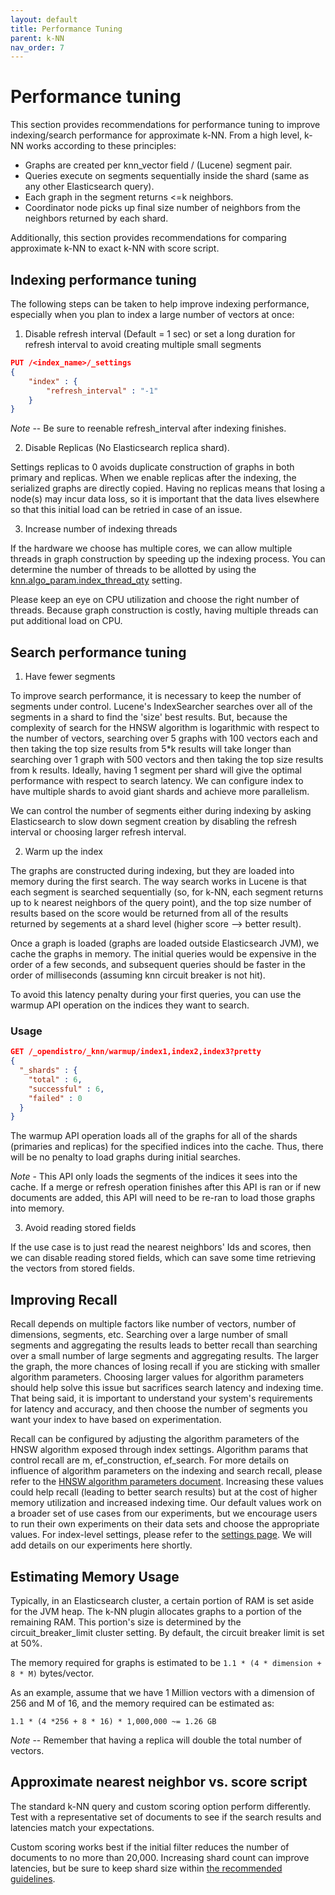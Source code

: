 ```yaml
---
layout: default
title: Performance Tuning
parent: k-NN
nav_order: 7
---
```


# Performance tuning

This section provides recommendations for performance tuning to improve indexing/search performance for approximate k-NN. From a high level, k-NN works according to these principles:
* Graphs are created per knn_vector field / (Lucene) segment pair.
* Queries execute on segments sequentially inside the shard (same as any other Elasticsearch query).
* Each graph in the segment returns <=k neighbors.
* Coordinator node picks up final size number of neighbors from the neighbors returned by each shard.

Additionally, this section provides recommendations for comparing approximate k-NN to exact k-NN with score script.

## Indexing performance tuning

The following steps can be taken to help improve indexing performance, especially when you plan to index a large number of vectors at once:
1. Disable refresh interval (Default = 1 sec) or set a long duration for refresh interval to avoid creating multiple small segments

```json
PUT /<index_name>/_settings
{
    "index" : {
        "refresh_interval" : "-1"
    }
}
```
*Note* -- Be sure to reenable refresh_interval after indexing finishes.

2. Disable Replicas (No Elasticsearch replica shard).

Settings replicas to 0 avoids duplicate construction of graphs in both primary and replicas. When we enable replicas after the indexing, the serialized graphs are directly copied. Having no replicas means that losing a node(s) may incur data loss, so it is important that the data lives elsewhere so that this initial load can be retried in case of an issue.

3. Increase number of indexing threads

If the hardware we choose has multiple cores, we can allow multiple threads in graph construction by speeding up the indexing process. You can determine the number of threads to be allotted by using the [knn.algo_param.index_thread_qty](../settings/#Cluster-settings) setting.

Please keep an eye on CPU utilization and choose the right number of threads. Because graph construction is costly, having multiple threads can put additional load on CPU.

## Search performance tuning

1. Have fewer segments

To improve search performance, it is necessary to keep the number of segments under control. Lucene's IndexSearcher searches over all of the segments in a shard to find the 'size' best results. But, because the complexity of search for the HNSW algorithm is logarithmic with respect to the number of vectors, searching over 5 graphs with 100 vectors each and then taking the top size results from 5*k results will take longer than searching over 1 graph with 500 vectors and then taking the top size results from k results. Ideally, having 1 segment per shard will give the optimal performance with respect to search latency. We can configure index to have multiple shards to avoid giant shards and achieve more parallelism.

We can control the number of segments either during indexing by asking Elasticsearch to slow down segment creation by disabling the refresh interval or choosing larger refresh interval.

2. Warm up the index

The graphs are constructed during indexing, but they are loaded into memory during the first search. The way search works in Lucene is that each segment is searched sequentially (so, for k-NN, each segment returns up to k nearest neighbors of the query point), and the top size number of results based on the score would be returned from all of the results returned by segements at a shard level (higher score --> better result).

Once a graph is loaded (graphs are loaded outside Elasticsearch JVM), we cache the graphs in memory. The initial queries would be expensive in the order of a few seconds, and subsequent queries should be faster in the order of milliseconds (assuming knn circuit breaker is not hit).

To avoid this latency penalty during your first queries, you can use the warmup API operation on the indices they want to search.

### Usage

```json
GET /_opendistro/_knn/warmup/index1,index2,index3?pretty
{
  "_shards" : {
    "total" : 6,
    "successful" : 6,
    "failed" : 0
  }
}
```

The warmup API operation loads all of the graphs for all of the shards (primaries and replicas) for the specified indices into the cache. Thus, there will be no penalty to load graphs during initial searches.

*Note* - This API only loads the segments of the indices it sees into the cache. If a merge or refresh operation finishes after this API is ran or if new documents are added, this API will need to be re-ran to load those graphs into memory.

3. Avoid reading stored fields

If the use case is to just read the nearest neighbors' Ids and scores, then we can disable reading stored fields, which can save some time retrieving the vectors from stored fields.

## Improving Recall

Recall depends on multiple factors like number of vectors, number of dimensions, segments, etc. Searching over a large number of small segments and aggregating the results leads to better recall than searching over a small number of large segments and aggregating results. The larger the graph, the more chances of losing recall if you are sticking with smaller algorithm parameters. Choosing larger values for algorithm parameters should help solve this issue but sacrifices search latency and indexing time. That being said, it is important to understand your system's requirements for latency and accuracy, and then choose the number of segments you want your index to have based on experimentation.

Recall can be configured by adjusting the algorithm parameters of the HNSW algorithm exposed through index settings. Algorithm params that control recall are m, ef_construction, ef_search. For more details on influence of algorithm parameters on the indexing and search recall, please refer to the [HNSW algorithm parameters document](https://github.com/nmslib/hnswlib/blob/master/ALGO_PARAMS.md). Increasing these values could help recall (leading to better search results) but at the cost of higher memory utilization and increased indexing time. Our default values work on a broader set of use cases from our experiments, but we encourage users to run their own experiments on their data sets and choose the appropriate values. For index-level settings, please refer to the [settings page](../settings#index-settings). We will add details on our experiments here shortly.

## Estimating Memory Usage
Typically, in an Elasticsearch cluster, a certain portion of RAM is set aside for the JVM heap. The k-NN plugin allocates graphs to a portion of the remaining RAM. This portion's size is determined by the circuit_breaker_limit cluster setting. By default, the circuit breaker limit is set at 50%.

The memory required for graphs is estimated to be `1.1 * (4 * dimension + 8 * M)` bytes/vector.

As an example, assume that we have 1 Million vectors with a dimension of 256 and M of 16, and the memory required can be estimated as:

```
1.1 * (4 *256 + 8 * 16) * 1,000,000 ~= 1.26 GB
```

*Note* -- Remember that having a replica will double the total number of vectors.

## Approximate nearest neighbor vs. score script

The standard k-NN query and custom scoring option perform differently. Test with a representative set of documents to see if the search results and latencies match your expectations.

Custom scoring works best if the initial filter reduces the number of documents to no more than 20,000. Increasing shard count can improve latencies, but be sure to keep shard size within [the recommended guidelines](../../elasticsearch/#primary-and-replica-shards).
